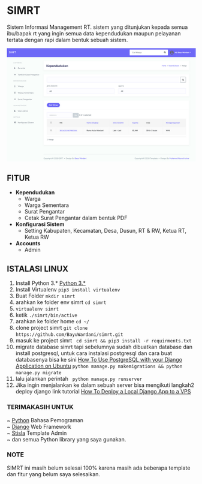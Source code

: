 # SIMRT
Sistem Informasi Management RT. sistem yang ditunjukan kepada semua ibu/bapak rt yang ingin semua data kependudukan maupun pelayanan tertata dengan rapi dalam bentuk sebuah sistem.

![alt text](https://github.com/BayuWardani/simrt/blob/master/127.0.0.1_8000_kependudukan_warga_%20(1).png?raw=true)

## FITUR
<ul>
  <li><strong>Kependudukan</strong>
    <ul>
      <li>Warga</li>
      <li>Warga Sementara</li>
      <li>Surat Pengantar</li>
      <li>Cetak Surat Pengantar dalam bentuk PDF</li>
    </ul>
  </li>
  <li><strong>Konfigurasi Sistem</strong>
    <ul>
      <li>Setting Kabupaten, Kecamatan, Desa, Dusun, RT & RW, Ketua RT, Ketua RW</li>
    </ul>
   </li>
  <li><strong>Accounts</strong>
    <ul>
      <li>Admin</li>
    </ul>
   </li>
</ul>


## ISTALASI LINUX
1. Install Python 3.* [Python 3.*](https://www.python.com) 
2. Install Virtualenv ``` pip3 install virtualenv ```
3. Buat Folder ```mkdir simrt```
4. arahkan ke folder env simrt ``cd simrt``
5. ``virtualenv simrt``
6. ketik ``./simrt/bin/active`` 
7. arahkan ke folder home ```cd ~/```
8. clone project simrt ``git clone https://github.com/BayuWardani/simrt.git``
9. masuk ke project simrt ``` cd simrt && pip3 install -r requirments.txt```
10. migrate database simrt tapi sebelumnya sudah dibuatkan database dan install postgresql, untuk cara instalasi postgresql dan  cara buat databasenya bisa ke sini [How To Use PostgreSQL with your Django Application on Ubuntu](https://www.digitalocean.com/community/tutorials/how-to-use-postgresql-with-your-django-application-on-ubuntu-14-04) ``python manage.py makemigrations && python manage.py migrate ``
11. lalu jalankan perintah `` python manage.py runserver``
12. Jika ingin menjalankan ke dalam sebuah server bisa mengikuti langkah2 deploy django link tutorial [How To Deploy a Local Django App to a VPS](https://www.digitalocean.com/community/tutorials/how-to-deploy-a-local-django-app-to-a-vps)

### TERIMAKASIH UNTUK
~ [Python](https://www.python.com) Bahasa Pemograman <br />
~ [Django](https://www.djangoproject.com/) Web Framework <br />
~ [Stisla](https://github.com/stisla/stisla) Template Admin <br />
~ dan semua Python library yang saya gunakan.

### NOTE
SIMRT ini masih belum selesai 100% karena masih ada beberapa template dan fitur yang belum saya selesaikan.
